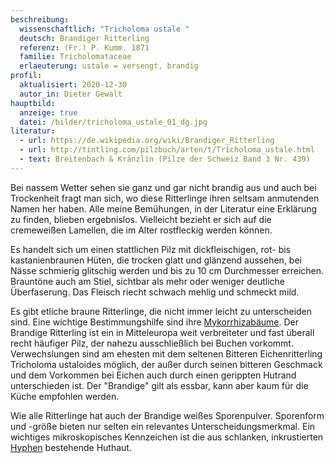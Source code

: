 ```yaml
---
beschreibung:
  wissenschaftlich: "Tricholoma ustale "
  deutsch: Brandiger Ritterling
  referenz: (Fr.) P. Kumm. 1871
  familie: Tricholomataceae
  erlaeuterung: ustale = versengt, brandig
profil:
  aktualisiert: 2020-12-30
  autor_in: Dieter Gewalt
hauptbild:
  anzeige: true
  datei: /bilder/tricholoma_ustale_01_dg.jpg
literatur:
  - url: https://de.wikipedia.org/wiki/Brandiger_Ritterling
  - url: http://tintling.com/pilzbuch/arten/t/Tricholoma_ustale.html
  - text: Breitenbach & Kränzlin (Pilze der Schweiz Band 3 Nr. 439)
---
```

Bei nassem Wetter sehen sie ganz und gar nicht brandig aus und auch bei Trockenheit fragt man sich, wo diese Ritterlinge ihren seltsam anmutenden Namen her haben. Alle meine Bemühungen, in der Literatur eine Erklärung zu finden, blieben ergebnislos. Vielleicht bezieht er sich auf die cremeweißen Lamellen, die im Alter rostfleckig werden können.

Es handelt sich um einen stattlichen Pilz mit dickfleischigen, rot- bis kastanienbraunen Hüten, die trocken glatt und glänzend aussehen, bei Nässe schmierig glitschig werden und bis zu 10 cm Durchmesser erreichen. Brauntöne auch am Stiel, sichtbar als mehr oder weniger deutliche Überfaserung. Das Fleisch riecht schwach mehlig und schmeckt mild.

Es gibt etliche braune Ritterlinge, die nicht immer leicht zu unterscheiden sind. Eine wichtige Bestimmungshilfe sind ihre [Mykorrhizabäume](Mykorrhiza "Glossar"). Der Brandige Ritterling ist ein in Mitteleuropa weit verbreiteter und fast überall recht häufiger Pilz, der nahezu ausschließlich bei Buchen vorkommt. Verwechslungen sind am ehesten mit dem seltenen Bitteren Eichenritterling Tricholoma ustaloides möglich, der außer durch seinen bitteren Geschmack und dem Vorkommen bei Eichen auch durch einen gerippten Hutrand unterschieden ist. Der "Brandige" gilt als essbar, kann aber kaum für die Küche empfohlen werden.

Wie alle Ritterlinge hat auch der Brandige weißes Sporenpulver. Sporenform und -größe bieten nur selten ein relevantes Unterscheidungsmerkmal. Ein wichtiges mikroskopisches Kennzeichen ist die aus schlanken, inkrustierten [Hyphen](Hyphen "Glossar") bestehende Huthaut.